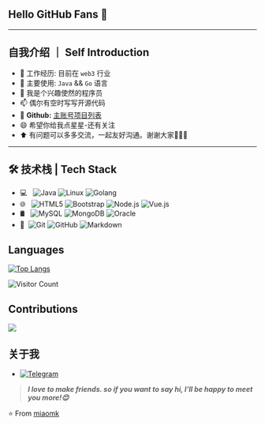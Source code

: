 ## Hello GitHub Fans 👋

<!--
**miaomk/miaomk** is a ✨ _special_ ✨ repository because its `README.md` (this file) appears on your GitHub profile.

Here are some ideas to get you started:

- 🔭 I’m currently working on ...
- 🌱 I’m currently learning ...
- 👯 I’m looking to collaborate on ...
- 🤔 I’m looking for help with ...
- 💬 Ask me about ...
- 📫 How to reach me: ...
- 😄 Pronouns: ...
- ⚡ Fun fact: ...
-->

--- 

## 自我介绍 ｜ Self Introduction

- 💼 工作经历: 目前在 `web3` 行业
- 🤔 主要使用: `Java`  &&  `Go` 语言
- 💬 我是个兴趣使然的程序员
- 📫 偶尔有空时写写开源代码
- 🔗 **Github:** [主账号项目列表](https://github.com/miaomk?tab=repositories&type=public&sort=stargazers)
- 😄 希望你给我点星星-还有关注
- ⬆️ 有问题可以多多交流，一起友好沟通。谢谢大家🧑‍🤝‍🧑

---

## 🛠 技术栈 | Tech Stack

- 💻 &#160; ![Java](https://img.shields.io/badge/-Java-333333?style=flat&logo=Java&logoColor=007396)
  ![Linux](https://img.shields.io/badge/-Linux-333333?style=flat&logo=Linux&logoColor=FCC624)
  ![Golang](https://img.shields.io/badge/-Golang-333333?style=flat&logo=Golang&logoColor=007396)
- 🌐 &#160; ![HTML5](https://img.shields.io/badge/-HTML5-333333?style=flat&logo=HTML5)
  ![Bootstrap](https://img.shields.io/badge/-Bootstrap-333333?style=flat&logo=bootstrap&logoColor=563D7C)
  ![Node.js](https://img.shields.io/badge/-Node.js-333333?style=flat&logo=node.js)
  ![Vue.js](https://img.shields.io/badge/-VueJS-333333?style=flat&logo=Vue.js)
- 🛢 &#160; ![MySQL](https://img.shields.io/badge/-MySQL-333333?style=flat&logo=mysql)
  ![MongoDB](https://img.shields.io/badge/-MongoDB-333333?style=flat&logo=mongodb)
  ![Oracle](https://img.shields.io/badge/-Oracle-333333?style=flat&logo=Oracle)
- 🔧 &#160;![Git](https://img.shields.io/badge/-Git-333333?style=flat&logo=git)
  ![GitHub](https://img.shields.io/badge/-GitHub-333333?style=flat&logo=github)
  ![Markdown](https://img.shields.io/badge/-Markdown-333333?style=flat&logo=markdown)

## Languages

[![Top Langs](https://github-readme-stats.vercel.app/api/top-langs/?username=miaomk)](https://github.com/anuraghazra/github-readme-stats)



![Visitor Count](https://profile-counter.glitch.me/miaomk/count.svg)


## Contributions
![](https://github-readme-stats.vercel.app/api?username=miaomk&show_icons=true&theme=transparent)


## 关于我

- [![Telegram](https://img.shields.io/badge/-Telegram-f5e0dc?style=for-the-badge&logo=telegram&logoColor=27A0D9)](https://t.me/joshpassion)

> ***I love to make friends. so if you want to say hi, I'll be happy to meet you more!😊***

⭐️ From [miaomk](https://github.com/miaomk)


